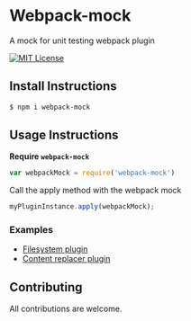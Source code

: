 # Webpack-mock

A mock for unit testing webpack plugin

[![MIT License][license-badge]][LICENSE]

## Install Instructions

```bash
$ npm i webpack-mock
```

## Usage Instructions

**Require `webpack-mock`**
```javascript
var webpackMock = require('webpack-mock')
```

Call the apply method with the webpack mock
```javascript
myPluginInstance.apply(webpackMock);
```

### Examples

* [Filesystem plugin](https://github.com/iGitScor/webpack-filesystem-plugin/tree/master/test)
* [Content replacer plugin](https://github.com/iGitScor/webpack-content-replacer-plugin/tree/master/test)

## Contributing

All contributions are welcome.

[license-badge]: https://img.shields.io/npm/l/webpack-mock.svg?style=flat-square
[license]: https://github.com/iGitScor/webpack-mock/blob/master/LICENSE
